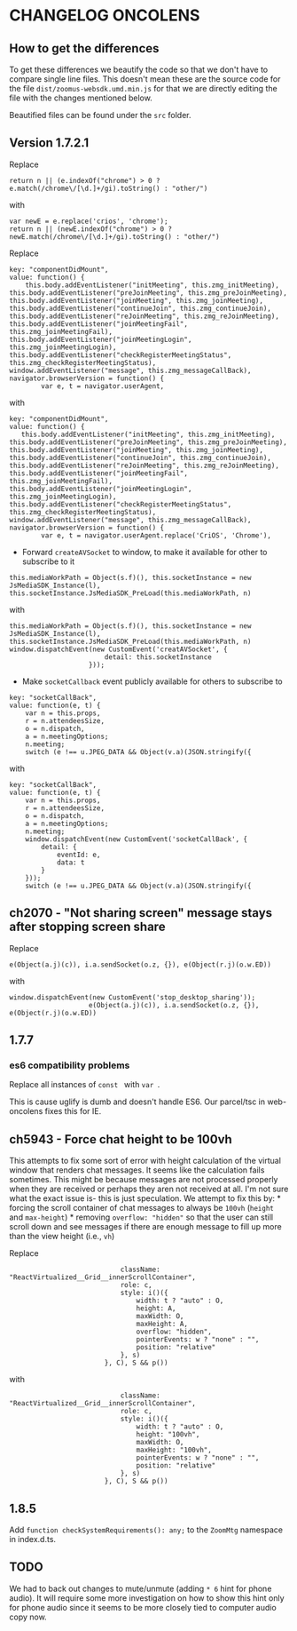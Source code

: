 # CHANGELOG ONCOLENS

## How to get the differences
To get these differences we beautify the code so that we don't have to compare single line files. This doesn't mean these are the source code for the file `dist/zoomus-websdk.umd.min.js` for that we are directly editing the file with the changes mentioned below.

Beautified files can be found under the `src` folder.

## Version 1.7.2.1
Replace

`return n || (e.indexOf("chrome") > 0 ? e.match(/chrome\/[\d.]+/gi).toString() : "other/")`

with 

```
var newE = e.replace('crios', 'chrome');
return n || (newE.indexOf("chrome") > 0 ? newE.match(/chrome\/[\d.]+/gi).toString() : "other/")
```

Replace

```
key: "componentDidMount",
value: function() {
    this.body.addEventListener("initMeeting", this.zmg_initMeeting), this.body.addEventListener("preJoinMeeting", this.zmg_preJoinMeeting), this.body.addEventListener("joinMeeting", this.zmg_joinMeeting), this.body.addEventListener("continueJoin", this.zmg_continueJoin), this.body.addEventListener("reJoinMeeting", this.zmg_reJoinMeeting), this.body.addEventListener("joinMeetingFail", this.zmg_joinMeetingFail), this.body.addEventListener("joinMeetingLogin", this.zmg_joinMeetingLogin), this.body.addEventListener("checkRegisterMeetingStatus", this.zmg_checkRegisterMeetingStatus), window.addEventListener("message", this.zmg_messageCallBack), navigator.browserVersion = function() {
        var e, t = navigator.userAgent,
```

with

```
key: "componentDidMount",
value: function() {
   this.body.addEventListener("initMeeting", this.zmg_initMeeting), this.body.addEventListener("preJoinMeeting", this.zmg_preJoinMeeting), this.body.addEventListener("joinMeeting", this.zmg_joinMeeting), this.body.addEventListener("continueJoin", this.zmg_continueJoin), this.body.addEventListener("reJoinMeeting", this.zmg_reJoinMeeting), this.body.addEventListener("joinMeetingFail", this.zmg_joinMeetingFail), this.body.addEventListener("joinMeetingLogin", this.zmg_joinMeetingLogin), this.body.addEventListener("checkRegisterMeetingStatus", this.zmg_checkRegisterMeetingStatus), window.addEventListener("message", this.zmg_messageCallBack), navigator.browserVersion = function() {
        var e, t = navigator.userAgent.replace('CriOS', 'Chrome'),
```

- Forward `createAVSocket` to window, to make it available for other to subscribe to it

```
this.mediaWorkPath = Object(s.f)(), this.socketInstance = new JsMediaSDK_Instance(l), this.socketInstance.JsMediaSDK_PreLoad(this.mediaWorkPath, n)
```

with

```
this.mediaWorkPath = Object(s.f)(), this.socketInstance = new JsMediaSDK_Instance(l), this.socketInstance.JsMediaSDK_PreLoad(this.mediaWorkPath, n)
window.dispatchEvent(new CustomEvent('creatAVSocket', {
                        detail: this.socketInstance
                    }));
```

- Make `socketCallback` event publicly available for others to subscribe to
```
key: "socketCallBack",
value: function(e, t) {
    var n = this.props,
    r = n.attendeesSize,
    o = n.dispatch,
    a = n.meetingOptions;
    n.meeting;
    switch (e !== u.JPEG_DATA && Object(v.a)(JSON.stringify({
```

with

```
key: "socketCallBack",
value: function(e, t) {
    var n = this.props,
    r = n.attendeesSize,
    o = n.dispatch,
    a = n.meetingOptions;
    n.meeting;
    window.dispatchEvent(new CustomEvent('socketCallBack', {
        detail: {
            eventId: e,
            data: t
        }
    }));
    switch (e !== u.JPEG_DATA && Object(v.a)(JSON.stringify({
```

## ch2070 - "Not sharing screen" message stays after stopping screen share
Replace
```
e(Object(a.j)(c)), i.a.sendSocket(o.z, {}), e(Object(r.j)(o.w.ED))
```

with

```
window.dispatchEvent(new CustomEvent('stop_desktop_sharing'));
                    e(Object(a.j)(c)), i.a.sendSocket(o.z, {}), e(Object(r.j)(o.w.ED))
```

## 1.7.7

### es6 compatibility problems
Replace all instances of `const ` with `var `.

This is cause uglify is dumb and doesn't handle ES6. Our parcel/tsc in web-oncolens fixes this for IE.

## ch5943 - Force chat height to be 100vh

This attempts to fix some sort of error with height calculation of the virtual window that renders chat messages. It seems like the calculation fails sometimes. This might be because messages are not processed properly when they are received or perhaps they aren not received at all. I'm not sure what the exact issue is- this is just speculation. We attempt to fix this by:
    * forcing the scroll container of chat messages to always be `100vh` (`height` and `max-height`)
    * removing `overflow: "hidden"` so that the user can still scroll down and see messages if there are enough message to fill up more than the view height (i.e., `vh`)

Replace 
```
                            className: "ReactVirtualized__Grid__innerScrollContainer",
                            role: c,
                            style: i()({
                                width: t ? "auto" : O,
                                height: A,
                                maxWidth: O,
                                maxHeight: A,
                                overflow: "hidden",
                                pointerEvents: w ? "none" : "",
                                position: "relative"
                            }, s)
                        }, C), S && p())
```

with

```
                            className: "ReactVirtualized__Grid__innerScrollContainer",
                            role: c,
                            style: i()({
                                width: t ? "auto" : O,
                                height: "100vh",
                                maxWidth: O,
                                maxHeight: "100vh",
                                pointerEvents: w ? "none" : "",
                                position: "relative"
                            }, s)
                        }, C), S && p())
```

## 1.8.5

Add `function checkSystemRequirements(): any;` to the `ZoomMtg` namespace in index.d.ts.

## TODO
We had to back out changes to mute/unmute (adding `* 6` hint for phone audio). It will require some more investigation on how to show this hint only for phone audio since it seems to be more closely tied to computer audio copy now. 